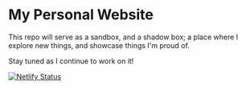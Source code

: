 # My Personal Website

This repo will serve as a sandbox, and a shadow box; a place where I explore new things, and showcase things I'm proud of.

Stay tuned as I continue to work on it!

[![Netlify Status](https://api.netlify.com/api/v1/badges/134d63c6-bf04-4155-b8d1-41d144cd7f2b/deploy-status)](https://app.netlify.com/sites/odt-personal-site/deploys)